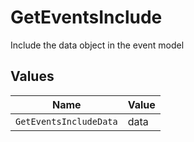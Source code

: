 # GetEventsInclude

Include the data object in the event model


## Values

| Name                   | Value                  |
| ---------------------- | ---------------------- |
| `GetEventsIncludeData` | data                   |